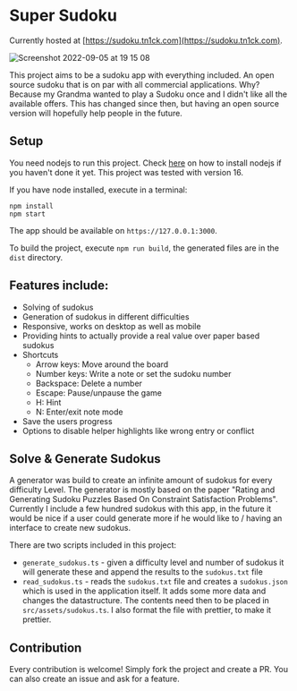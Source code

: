 # Super Sudoku

Currently hosted at [https://sudoku.tn1ck.com](https://sudoku.tn1ck.com).

![Screenshot 2022-09-05 at 19 15 08](https://user-images.githubusercontent.com/2116347/188494040-0a7b4512-c5b8-4073-bc4a-b78e469ad90e.png)


This project aims to be a sudoku app with everything included. An open source sudoku that is on par with all commercial applications. Why? Because my Grandma wanted to play a Sudoku once and I didn't like all the available offers. This has changed since then, but having an open source version will hopefully help people in the future.


## Setup

You need nodejs to run this project. Check [here](https://nodejs.org/en/download/package-manager/) on how to install nodejs if you haven't done it yet. This project was tested with version 16.

If you have node installed, execute in a terminal:

```
npm install
npm start
```

The app should be available on `https://127.0.0.1:3000`.

To build the project, execute `npm run build`, the generated files are in the `dist` directory.

## Features include:

- Solving of sudokus
- Generation of sudokus in different difficulties
- Responsive, works on desktop as well as mobile
- Providing hints to actually provide a real value over paper based sudokus
- Shortcuts
    - Arrow keys: Move around the board
    - Number keys: Write a note or set the sudoku number
    - Backspace: Delete a number
    - Escape: Pause/unpause the game
    - H: Hint
    - N: Enter/exit note mode
- Save the users progress
- Options to disable helper highlights like wrong entry or conflict

## Solve & Generate Sudokus

A generator was build to create an infinite amount of sudokus for every difficulty Level.
The generator is mostly based on the paper "Rating and Generating Sudoku Puzzles Based On Constraint Satisfaction Problems".
Currently I include a few hundred sudokus with this app, in the future it would be nice if a user could generate more if he would like to / having an interface to create new sudokus.

There are two scripts included in this project:

* `generate_sudokus.ts` - given a difficulty level and number of sudokus it will generate these and append the results to the `sudokus.txt` file
* `read_sudokus.ts` - reads the `sudokus.txt` file and creates a `sudokus.json` which is used in the application itself. It adds some more data and changes the datastructure. The contents need then to be placed in `src/assets/sudokus.ts`. I also format the file with prettier, to make it prettier.

## Contribution

Every contribution is welcome! Simply fork the project and create a PR. You can also create an issue and ask for a feature.
